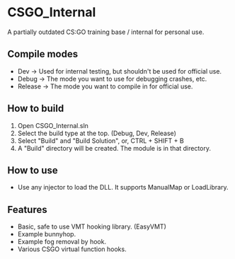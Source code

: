 # CSGO_Internal
A partially outdated CS:GO training base / internal for personal use.

## Compile modes
- Dev -> Used for internal testing, but shouldn't be used for official use.
- Debug -> The mode you want to use for debugging crashes, etc.
- Release -> The mode you want to compile in for official use.

## How to build
1. Open CSGO_Internal.sln
2. Select the build type at the top. (Debug, Dev, Release)
3. Select "Build" and "Build Solution", or, CTRL + SHIFT + B
4. A "Build" directory will be created. The module is in that directory.

## How to use
- Use any injector to load the DLL. It supports ManualMap or LoadLibrary.

## Features
- Basic, safe to use VMT hooking library. (EasyVMT)
- Example bunnyhop.
- Example fog removal by hook.
- Various CSGO virtual function hooks.
